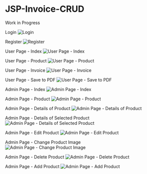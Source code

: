 # JSP-Invoice-CRUD
Work in Progress

Login
![Login](https://i.imgur.com/5034wlo.png)

Register
![Register](https://i.imgur.com/8jEDmeK.png)

User Page - Index
![User Page - Index](https://i.imgur.com/1aSvCyf.png)

User Page - Product
![User Page - Product](https://i.imgur.com/6arkYV2.png)

User Page - Invoice
![User Page - Invoice](https://i.imgur.com/5yZTbEo.png)

User Page - Save to PDF
![User Page - Save to PDF](https://i.imgur.com/4pcZGh5.png)

Admin Page - Index
![Admin Page - Index](https://i.imgur.com/3JISFX8.png)

Admin Page - Product
![Admin Page - Product](https://i.imgur.com/4hsU6jA.png)

Admin Page - Details of Product
![Admin Page - Details of Product](https://i.imgur.com/ry41cgC.png)

Admin Page - Details of Selected Product
![Admin Page - Details of Selected Product](https://i.imgur.com/7dmPUvZ.png)

Admin Page - Edit Product
![Admin Page - Edit Product](https://i.imgur.com/Iy9NB8s.png)

Admin Page - Change Product Image
![Admin Page - Change Product Image](https://i.imgur.com/E4ZbAEr.png)

Admin Page - Delete Product
![Admin Page - Delete Product](https://i.imgur.com/lYm8gN8.png)

Admin Page - Add Product
![Admin Page - Add Product](https://i.imgur.com/IUxGYH4.png)
